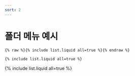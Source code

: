 ```yaml
---
sort: 2
---
```


# 폴더 메뉴 예시 

```
{% raw %}{% include list.liquid all=true %}{% endraw %}

{% include list.liquid all=true %}
```

{% include list.liquid all=true %}
